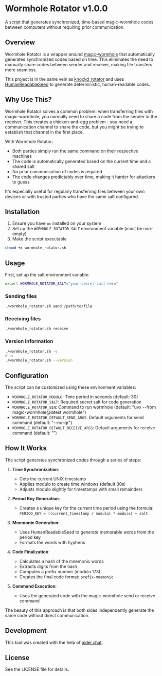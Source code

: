 # Wormhole Rotator v1.0.0

A script that generates synchronized, time-based magic-wormhole codes between computers without requiring prior communication.

## Overview

Wormhole Rotator is a wrapper around [magic-wormhole](https://magic-wormhole.readthedocs.io/) that automatically generates synchronized codes based on time. This eliminates the need to manually share codes between sender and receiver, making file transfers more seamless.

This project is in the same vein as [knockd_rotator](https://github.com/thiswillbeyourgithub/knockd_rotator) and uses [HumanReadableSeed](https://github.com/thiswillbeyourgithub/HumanReadableSeed) to generate deterministic, human-readable codes.

## Why Use This?

Wormhole Rotator solves a common problem: when transferring files with magic-wormhole, you normally need to share a code from the sender to the receiver. This creates a chicken-and-egg problem - you need a communication channel to share the code, but you might be trying to establish that channel in the first place.

With Wormhole Rotator:
- Both parties simply run the same command on their respective machines
- The code is automatically generated based on the current time and a shared salt
- No prior communication of codes is required
- The code changes predictably over time, making it harder for attackers to guess

It's especially useful for regularly transferring files between your own devices or with trusted parties who have the same salt configured.

## Installation

1. Ensure you have `uv` installed on your system
2. Set up the `WORMHOLE_ROTATOR_SALT` environment variable (must be non-empty)
3. Make the script executable

```bash
chmod +x wormhole_rotator.sh
```

## Usage

First, set up the salt environment variable:

```bash
export WORMHOLE_ROTATOR_SALT="your-secret-salt-here"
```

### Sending files

```bash
./wormhole_rotator.sh send /path/to/file
```

### Receiving files

```bash
./wormhole_rotator.sh receive
```

### Version information

```bash
./wormhole_rotator.sh -v
# or
./wormhole_rotator.sh --version
```

## Configuration

The script can be customized using these environment variables:

- `WORMHOLE_ROTATOR_MODULO`: Time period in seconds (default: 30)
- `WORMHOLE_ROTATOR_SALT`: Required secret salt for code generation
- `WORMHOLE_ROTATOR_BIN`: Command to run wormhole (default: "uvx --from magic-wormhole@latest wormhole")
- `WORMHOLE_ROTATOR_DEFAULT_SEND_ARGS`: Default arguments for send command (default: "--no-qr")
- `WORMHOLE_ROTATOR_DEFAULT_RECEIVE_ARGS`: Default arguments for receive command (default: "")

## How It Works

The script generates synchronized codes through a series of steps:

1. **Time Synchronization**: 
   - Gets the current UNIX timestamp
   - Applies modulo to create time windows (default 30s)
   - Adjusts modulo slightly for timestamps with small remainders

2. **Period Key Generation**:
   - Creates a unique key for the current time period using the formula:
     `PERIOD_KEY = ((current_timestamp / modulo) * modulo) + salt`

3. **Mnemonic Generation**:
   - Uses HumanReadableSeed to generate memorable words from the period key
   - Formats the words with hyphens

4. **Code Finalization**:
   - Calculates a hash of the mnemonic words
   - Extracts digits from the hash
   - Computes a prefix number (modulo 173)
   - Creates the final code format: `prefix-mnemonic`

5. **Command Execution**:
   - Uses the generated code with the magic-wormhole send or receive command

The beauty of this approach is that both sides independently generate the same code without direct communication.

## Development

This tool was created with the help of [aider.chat](https://github.com/Aider-AI/aider/issues).

## License

See the LICENSE file for details.
